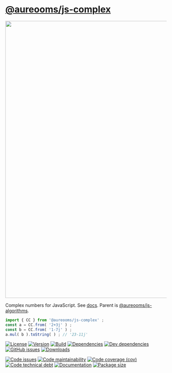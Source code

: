[@aureooms/js-complex](https://make-github-pseudonymous-again.github.io/js-complex)
==

<img src="https://upload.wikimedia.org/wikipedia/commons/f/fa/Newton-lplane-Mandelbrot.jpg" width="864">

Complex numbers for JavaScript.
See [docs](https://make-github-pseudonymous-again.github.io/js-complex).
Parent is [@aureooms/js-algorithms](https://github.com/aureooms/js-algorithms).

```js
import { CC } from '@aureooms/js-complex' ;
const a = CC.from( '2+3j' ) ;
const b = CC.from( '1-7j' ) ;
a.mul( b ).toString( ) ; // '23-11j'
```


[![License](https://img.shields.io/github/license/aureooms/js-complex.svg)](https://raw.githubusercontent.com/aureooms/js-complex/master/LICENSE)
[![Version](https://img.shields.io/npm/v/@aureooms/js-complex.svg)](https://www.npmjs.org/package/@aureooms/js-complex)
[![Build](https://img.shields.io/travis/aureooms/js-complex/master.svg)](https://travis-ci.org/aureooms/js-complex/branches)
[![Dependencies](https://img.shields.io/david/aureooms/js-complex.svg)](https://david-dm.org/aureooms/js-complex)
[![Dev dependencies](https://img.shields.io/david/dev/aureooms/js-complex.svg)](https://david-dm.org/aureooms/js-complex?type=dev)
[![GitHub issues](https://img.shields.io/github/issues/aureooms/js-complex.svg)](https://github.com/aureooms/js-complex/issues)
[![Downloads](https://img.shields.io/npm/dm/@aureooms/js-complex.svg)](https://www.npmjs.org/package/@aureooms/js-complex)

[![Code issues](https://img.shields.io/codeclimate/issues/aureooms/js-complex.svg)](https://codeclimate.com/github/aureooms/js-complex/issues)
[![Code maintainability](https://img.shields.io/codeclimate/maintainability/aureooms/js-complex.svg)](https://codeclimate.com/github/aureooms/js-complex/trends/churn)
[![Code coverage (cov)](https://img.shields.io/codecov/c/gh/aureooms/js-complex/master.svg)](https://codecov.io/gh/aureooms/js-complex)
[![Code technical debt](https://img.shields.io/codeclimate/tech-debt/aureooms/js-complex.svg)](https://codeclimate.com/github/aureooms/js-complex/trends/technical_debt)
[![Documentation](http://make-github-pseudonymous-again.github.io/js-complex//badge.svg)](http://make-github-pseudonymous-again.github.io/js-complex//source.html)
[![Package size](https://img.shields.io/bundlephobia/minzip/@aureooms/js-complex)](https://bundlephobia.com/result?p=@aureooms/js-complex)
